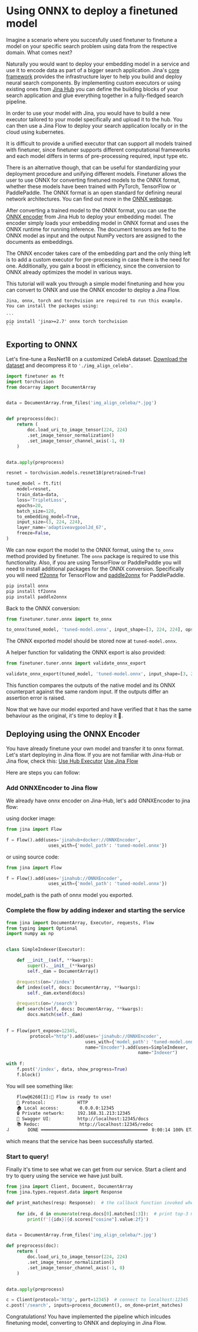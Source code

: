 # Using ONNX to deploy a finetuned model

Imagine a scenario where you succesfully used finetuner to finetune a model on your
specific search problem using data from the respective domain. What comes next?

Naturally you would want to deploy your embedding model in a service and use it to
encode data as part of a bigger search application. Jina's [core framework](https://docs.jina.ai/)
provides the infrastructure layer to help you build and deploy neural search components.
By implementing custom executors or using existing ones from [Jina Hub](https://hub.jina.ai/)
you can define the building blocks of your search application and glue everything
together in a fully-fledged search pipeline.

In order to use your model with Jina, you would have to build a new executor tailored to your model
specifically and upload it to the hub. You can then use a Jina Flow to deploy your search
application locally or in the cloud using kubernetes.

It is difficult to provide a unified executor that can support all models trained with finetuner,
since finetuner supports different computational frameworks and each model differs in terms
of pre-processing required, input type etc.

There is an alternative though, that can be useful for standardizing your deployment
procedure and unifying different models. Finetuner allows the user to use ONNX for converting
finetuned models to the ONNX format, whether these models have been trained with PyTorch,
TensorFlow or PaddlePaddle. The ONNX format is an open standard for defining
neural network architectures. You can find out more in the [ONNX webpage](https://onnx.ai/).

After converting a trained model to the ONNX format, you can use the
[ONNX encoder](https://hub.jina.ai/executor/2cuinbko) from Jina Hub to deploy your embedding
model. The encoder simply loads your embedding model in ONNX format and uses the ONNX
runtime for running inference. The document tensors are fed to the ONNX model as input
and the output NumPy vectors are assigned to the documents as embeddings.

The ONNX encoder takes care of the embedding part and the only thing left is to add a custom
executor for pre-processing in case there is the need for one. Additionally, you gain
a boost in efficiency, since the conversion to ONNX already optimizes the model in various
ways.

This tutorial will walk you through a simple model finetuning and how you can convert to
ONNX and use the ONNX encoder to deploy a Jina Flow.

````{info}
Jina, onnx, torch and torchvision are required to run this example. You can install the packages using:

```
pip install 'jina>=2.7' onnx torch torchvision
```
````


## Exporting to ONNX

Let's fine-tune a ResNet18 on a customized CelebA dataset.
[Download the dataset](https://static.jina.ai/celeba/celeba-img.zip) and decompress it to
`'./img_align_celeba'`.

```python
import finetuner as ft
import torchvision
from docarray import DocumentArray


data = DocumentArray.from_files('img_align_celeba/*.jpg')


def preprocess(doc):
    return (
        doc.load_uri_to_image_tensor(224, 224)
        .set_image_tensor_normalization()
        .set_image_tensor_channel_axis(-1, 0)
    )


data.apply(preprocess)

resnet = torchvision.models.resnet18(pretrained=True)

tuned_model = ft.fit(
    model=resnet,
    train_data=data,
    loss='TripletLoss',
    epochs=20,
    batch_size=128,
    to_embedding_model=True,
    input_size=(3, 224, 224),
    layer_name='adaptiveavgpool2d_67',
    freeze=False,
)

```

We can now export the model to the ONNX format, using the `to_onnx` method provided
by finetuner. The `onnx` package is required to use this functionality. Also, if
you are using TensorFlow or PaddlePaddle you will need to install additional packages
for the ONNX conversion. Specifically you will need 
[tf2onnx](https://github.com/onnx/tensorflow-onnx) for TensorFlow and
[paddle2onnx](https://github.com/PaddlePaddle/Paddle2ONNX) for PaddlePaddle.

```bash
pip install onnx
pip install tf2onnx
pip install paddle2onnx
```

Back to the ONNX conversion:

```python
from finetuner.tuner.onnx import to_onnx

to_onnx(tuned_model, 'tuned-model.onnx', input_shape=[3, 224, 224], opset_version=13)
```

The ONNX exported model should be stored now at `tuned-model.onnx`.

A helper function for validating the ONNX export is also provided:
```python
from finetuner.tuner.onnx import validate_onnx_export

validate_onnx_export(tuned_model, 'tuned-model.onnx', input_shape=[3, 224, 224])
```

This function compares the outputs of the native model and its ONNX counterpart against
the same random input. If the outputs differ an assertion error is raised.

Now that we have our model exported and have verified that it has the same behaviour as the
original, it's time to deploy it 🚀.


## Deploying using the ONNX Encoder

You have already finetune your own model and transfer it to onnx format. Let's start deploying in Jina flow. If you are not familiar with Jina-Hub or Jina flow, check this:
[Use Hub Executor](https://docs.jina.ai/advanced/hub/use-hub-executor/)
[Use Jina Flow](https://docs.jina.ai/fundamentals/flow/)

Here are steps you can follow:

### Add ONNXEncoder to Jina flow

We already have onnx encoder on Jina-Hub, let's add ONNXEncoder to jina flow:

using docker image:

```python
from jina import Flow

f = Flow().add(uses='jinahub+docker://ONNXEncoder',
                uses_with={'model_path': 'tuned-model.onnx'})
```

or using source code:

```python
from jina import Flow

f = Flow().add(uses='jinahub://ONNXEncoder',
                uses_with={'model_path': 'tuned-model.onnx'})
```

model_path is the path of onnx model you exported.

### Complete the flow by adding indexer and starting the service

```python
from jina import DocumentArray, Executor, requests, Flow
from typing import Optional
import numpy as np


class SimpleIndexer(Executor):

    def __init__(self, **kwargs):
        super().__init__(**kwargs)
        self._dam = DocumentArray()

    @requests(on='/index')
    def index(self, docs: DocumentArray, **kwargs):
        self._dam.extend(docs)

    @requests(on='/search')
    def search(self, docs: DocumentArray, **kwargs):
        docs.match(self._dam)
        

f = Flow(port_expose=12345, 
         protocol="http").add(uses='jinahub://ONNXEncoder', 
                              uses_with={'model_path': 'tuned-model.onnx'},
                              name="Encoder").add(uses=SimpleIndexer, 
                                                  name="Indexer")
        
with f:
    f.post('/index', data, show_progress=True)
    f.block()
```

You will see something like:

```bash
    Flow@6260[I]:🎉 Flow is ready to use!                                           
    🔗 Protocol:            HTTP
    🏠 Local access:        0.0.0.0:12345
    🔒 Private network:     192.168.31.213:12345
    💬 Swagger UI:          http://localhost:12345/docs
    📚 Redoc:               http://localhost:12345/redoc
⠼       DONE ━━━━━━━━━━━━━━━━━━━━━━━━━━━━━━━━━━━━━━━━╸ 0:00:14 100% ETA: 0 seconds 80 steps done in 14 seconds
```

which means that the service has been successfully started.

### Start to query!

Finally it's time to see what we can get from our service. Start a client and try to query using the service we have just built. 

```python
from jina import Client, Document, DocumentArray
from jina.types.request.data import Response

def print_matches(resp: Response):  # the callback function invoked when task is done
   
    for idx, d in enumerate(resp.docs[0].matches[:3]):  # print top-3 matches
        print(f'[{idx}]{d.scores["cosine"].value:2f}')


data = DocumentArray.from_files('img_align_celeba/*.jpg')

def preprocess(doc):
    return (
        doc.load_uri_to_image_tensor(224, 224)
        .set_image_tensor_normalization()
        .set_image_tensor_channel_axis(-1, 0)
    )


data.apply(preprocess)

c = Client(protocol='http', port=12345)  # connect to localhost:12345
c.post('/search', inputs=process_document(), on_done=print_matches)
```

Congratulations! You have implemented the pipeline which inlcudes finetuning model, converting to ONNX and deploying in Jina Flow.
